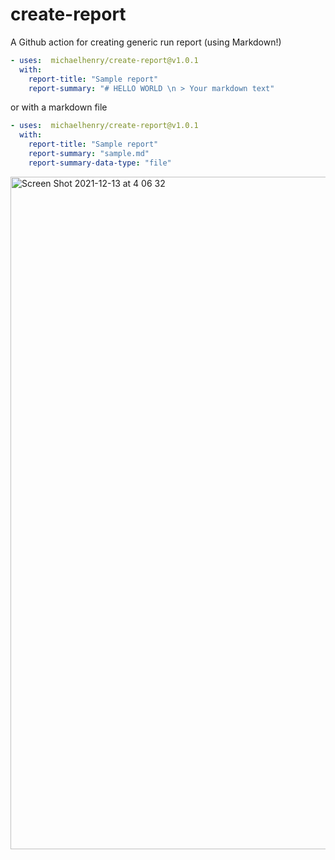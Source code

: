 # create-report

A Github action for creating generic run report (using Markdown!)

```yml
- uses:  michaelhenry/create-report@v1.0.1
  with:
    report-title: "Sample report"
    report-summary: "# HELLO WORLD \n > Your markdown text"
```

or with a markdown file

```yml
- uses:  michaelhenry/create-report@v1.0.1
  with:
    report-title: "Sample report"
    report-summary: "sample.md"
    report-summary-data-type: "file"
```

<img width="1076" alt="Screen Shot 2021-12-13 at 4 06 32" src="https://user-images.githubusercontent.com/717992/145722614-bc2987a6-72b3-4f26-9948-6bcf40658854.png">

